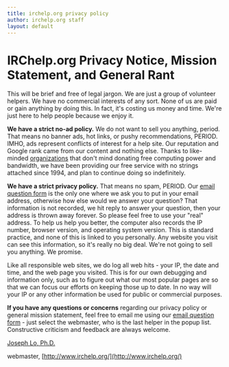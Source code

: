 ```yaml
---
title: irchelp.org privacy policy
author: irchelp.org staff
layout: default
---
```


# IRChelp.org Privacy Notice, Mission Statement, and General Rant

This will be brief and free of legal jargon. We are just a group of volunteer
helpers. We have no commercial interests of any sort. None of us are paid or
gain anything by doing this. In fact, it's costing us money and time. We're
just here to help people because we enjoy it.

**We have a strict no-ad policy.** We do not want to sell you anything, period. That means no banner ads, hot links, or pushy recommendations, PERIOD. IMHO, ads represent conflicts of interest for a help site. Our reputation and Google rank came from our content and nothing else. Thanks to like-minded [organizations](../credit.html#who) that don't mind donating free computing power and bandwidth, we have been providing our free service with no strings attached since 1994, and plan to continue doing so indefinitely.

**We have a strict privacy policy.** That means no spam, PERIOD. Our [email question form](../mail.cgi) is the only one where we ask you to put in your email address, otherwise how else would we answer your question? That information is not recorded, we hit reply to answer your question, then your address is thrown away forever. So please feel free to use your "real" address. To help us help you better, the computer also records the IP number, browser version, and operating system version. This is standard practice, and none of this is linked to you personally. Any website you visit can see this information, so it's really no big deal. We're not going to sell you anything. We promise.

Like all responsible web sites, we do log all web hits - your IP, the date and
time, and the web page you visited. This is for our own debugging and
information only, such as to figure out what our most popular pages are so
that we can focus our efforts on keeping those up to date. In no way will your
IP or any other information be used for public or commercial purposes.

**If you have any questions or concerns** regarding our privacy policy or general mission statement, feel free to email me using our [email question form](../mail.cgi) - just select the webmaster, who is the last helper in the popup list. Constructive criticism and feedback are always welcome.

[Joseph Lo, Ph.D.](http://deckard.duhs.duke.edu/~jyl/)

webmaster, [http://www.irchelp.org/](http://www.irchelp.org/)
